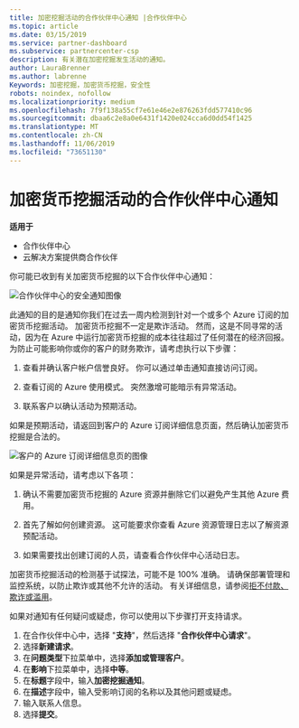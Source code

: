 ```yaml
---
title: 加密挖掘活动的合作伙伴中心通知 |合作伙伴中心
ms.topic: article
ms.date: 03/15/2019
ms.service: partner-dashboard
ms.subservice: partnercenter-csp
description: 有关潜在加密挖掘发生活动的通知。
author: LauraBrenner
ms.author: labrenne
Keywords: 加密挖掘，加密货币挖掘，安全性
robots: noindex, nofollow
ms.localizationpriority: medium
ms.openlocfilehash: 7f9f138a55cf7e61e46e2e876263fdd577410c96
ms.sourcegitcommit: dbaa6c2e8a0e6431f1420e024cca6d0dd54f1425
ms.translationtype: MT
ms.contentlocale: zh-CN
ms.lasthandoff: 11/06/2019
ms.locfileid: "73651130"
---
```

# <a name="partner-center-notification-for-cryptocurrency-mining-activity"></a>加密货币挖掘活动的合作伙伴中心通知

**适用于**

-  合作伙伴中心
-  云解决方案提供商合作伙伴

你可能已收到有关加密货币挖掘的以下合作伙伴中心通知：
 
![合作伙伴中心的安全通知图像](images/crypto1.png)

此通知的目的是通知你我们在过去一周内检测到针对一个或多个 Azure 订阅的加密货币挖掘活动。 加密货币挖掘不一定是欺诈活动。 然而，这是不同寻常的活动，因为在 Azure 中运行加密货币挖掘的成本往往超过了任何潜在的经济回报。 为防止可能影响你或你的客户的财务欺诈，请考虑执行以下步骤：

1.  查看并确认客户帐户信誉良好。 你可以通过单击通知直接访问订阅。

2.  查看订阅的 Azure 使用模式。 突然激增可能暗示有异常活动。

3.  联系客户以确认活动为预期活动。

如果是预期活动，请返回到客户的 Azure 订阅详细信息页面，然后确认加密货币挖掘是合法的。 


![客户的 Azure 订阅详细信息页的图像](images/crypto2.png)

如果是异常活动，请考虑以下各项：

1.  确认不需要加密货币挖掘的 Azure 资源并删除它们以避免产生其他 Azure 费用。

2.  首先了解如何创建资源。 这可能要求你查看 Azure 资源管理日志以了解资源预配活动。

3.  如果需要找出创建订阅的人员，请查看合作伙伴中心活动日志。

加密货币挖掘活动的检测基于试探法，可能不是 100% 准确。 请确保部署管理和监控系统，以防止欺诈或其他不允许的活动。 有关详细信息，请参阅[拒不付款、欺诈或滥用](https://docs.microsoft.com/partner-center/non-payment--fraud--or-misuse)。

如果对通知有任何疑问或疑虑，你可以使用以下步骤打开支持请求。

1.  在合作伙伴中心中，选择 "**支持**"，然后选择 "**合作伙伴中心请求**"。
3.  选择**新建请求**。 
4.  在**问题类型**下拉菜单中，选择**添加或管理客户**。
5.  在**影响**下拉菜单中，选择**中等**。
6.  在**标题**字段中，输入**加密挖掘通知**。
7.  在**描述**字段中，输入受影响订阅的名称以及其他问题或疑虑。 
8.  输入联系人信息。
9.  选择**提交**。



